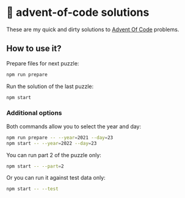 # 🎄 advent-of-code solutions

These are my quick and dirty solutions to [Advent Of Code](https://adventofcode.com/) problems.

## How to use it?

Prepare files for next puzzle:
```zsh
npm run prepare
```

Run the solution of the last puzzle:
```zsh
npm start
```

### Additional options

Both commands allow you to select the year and day:
```zsh
npm run prepare -- --year=2021 --day=23
npm start -- --year=2022 --day=23
```

You can run part 2 of the puzzle only:
```zsh
npm start -- --part=2
```

Or you can run it against test data only:
```zsh
npm start -- --test
```
